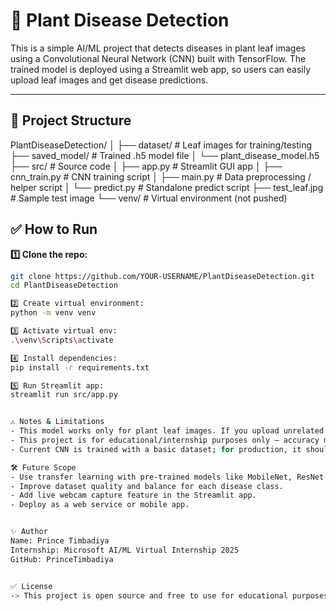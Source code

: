 # 🌿 Plant Disease Detection

This is a simple AI/ML project that detects diseases in plant leaf images using a Convolutional Neural Network (CNN) built with TensorFlow. The trained model is deployed using a Streamlit web app, so users can easily upload leaf images and get disease predictions.

---

## 📁 Project Structure
PlantDiseaseDetection/
│
├── dataset/ # Leaf images for training/testing
├── saved_model/ # Trained .h5 model file
│ └── plant_disease_model.h5
├── src/ # Source code
│ ├── app.py # Streamlit GUI app
│ ├── cnn_train.py # CNN training script
│ ├── main.py # Data preprocessing / helper script
│ └── predict.py # Standalone predict script
├── test_leaf.jpg # Sample test image
└── venv/ # Virtual environment (not pushed)


## ✅ How to Run

**1️⃣ Clone the repo:**
```bash
git clone https://github.com/YOUR-USERNAME/PlantDiseaseDetection.git
cd PlantDiseaseDetection

2️⃣ Create virtual environment:
python -m venv venv

3️⃣ Activate virtual env:
.\venv\Scripts\activate

4️⃣ Install dependencies:
pip install -r requirements.txt

5️⃣ Run Streamlit app:
streamlit run src/app.py


⚠️ Notes & Limitations
- This model works only for plant leaf images. If you upload unrelated photos, the prediction may be forced and inaccurate.
- This project is for educational/internship purposes only — accuracy may vary for real-world deployment.
- Current CNN is trained with a basic dataset; for production, it should be upgraded with more images, better data augmentation, and a deeper model.

🛠️ Future Scope
- Use transfer learning with pre-trained models like MobileNet, ResNet for higher accuracy.
- Improve dataset quality and balance for each disease class.
- Add live webcam capture feature in the Streamlit app.
- Deploy as a web service or mobile app.


✨ Author
Name: Prince Timbadiya
Internship: Microsoft AI/ML Virtual Internship 2025
GitHub: PrinceTimbadiya


✅ License
-> This project is open source and free to use for educational purposes.